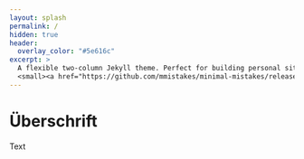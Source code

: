 ```yaml
---
layout: splash
permalink: /
hidden: true
header:
  overlay_color: "#5e616c"
excerpt: >
  A flexible two-column Jekyll theme. Perfect for building personal sites, blogs, and portfolios.<br />
  <small><a href="https://github.com/mmistakes/minimal-mistakes/releases/tag/4.26.2">Latest release v4.26.2</a></small>     
---
```


# Überschrift

Text
